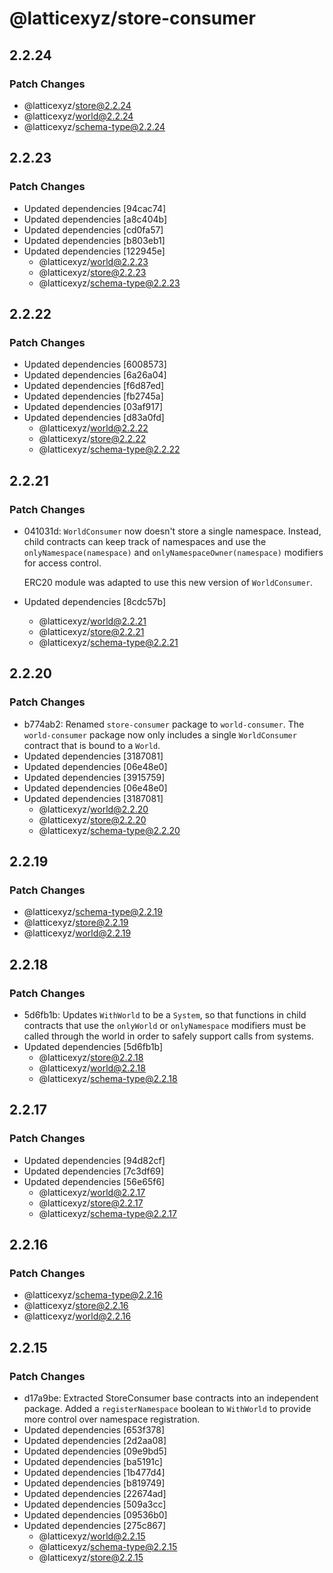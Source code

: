 # @latticexyz/store-consumer

## 2.2.24

### Patch Changes

- @latticexyz/store@2.2.24
- @latticexyz/world@2.2.24
- @latticexyz/schema-type@2.2.24

## 2.2.23

### Patch Changes

- Updated dependencies [94cac74]
- Updated dependencies [a8c404b]
- Updated dependencies [cd0fa57]
- Updated dependencies [b803eb1]
- Updated dependencies [122945e]
  - @latticexyz/world@2.2.23
  - @latticexyz/store@2.2.23
  - @latticexyz/schema-type@2.2.23

## 2.2.22

### Patch Changes

- Updated dependencies [6008573]
- Updated dependencies [6a26a04]
- Updated dependencies [f6d87ed]
- Updated dependencies [fb2745a]
- Updated dependencies [03af917]
- Updated dependencies [d83a0fd]
  - @latticexyz/world@2.2.22
  - @latticexyz/store@2.2.22
  - @latticexyz/schema-type@2.2.22

## 2.2.21

### Patch Changes

- 041031d: `WorldConsumer` now doesn't store a single namespace. Instead, child contracts can keep track of namespaces and use the `onlyNamespace(namespace)` and `onlyNamespaceOwner(namespace)` modifiers for access control.

  ERC20 module was adapted to use this new version of `WorldConsumer`.

- Updated dependencies [8cdc57b]
  - @latticexyz/world@2.2.21
  - @latticexyz/store@2.2.21
  - @latticexyz/schema-type@2.2.21

## 2.2.20

### Patch Changes

- b774ab2: Renamed `store-consumer` package to `world-consumer`. The `world-consumer` package now only includes a single `WorldConsumer` contract that is bound to a `World`.
- Updated dependencies [3187081]
- Updated dependencies [06e48e0]
- Updated dependencies [3915759]
- Updated dependencies [06e48e0]
- Updated dependencies [3187081]
  - @latticexyz/world@2.2.20
  - @latticexyz/store@2.2.20
  - @latticexyz/schema-type@2.2.20

## 2.2.19

### Patch Changes

- @latticexyz/schema-type@2.2.19
- @latticexyz/store@2.2.19
- @latticexyz/world@2.2.19

## 2.2.18

### Patch Changes

- 5d6fb1b: Updates `WithWorld` to be a `System`, so that functions in child contracts that use the `onlyWorld` or `onlyNamespace` modifiers must be called through the world in order to safely support calls from systems.
- Updated dependencies [5d6fb1b]
  - @latticexyz/store@2.2.18
  - @latticexyz/world@2.2.18
  - @latticexyz/schema-type@2.2.18

## 2.2.17

### Patch Changes

- Updated dependencies [94d82cf]
- Updated dependencies [7c3df69]
- Updated dependencies [56e65f6]
  - @latticexyz/world@2.2.17
  - @latticexyz/store@2.2.17
  - @latticexyz/schema-type@2.2.17

## 2.2.16

### Patch Changes

- @latticexyz/schema-type@2.2.16
- @latticexyz/store@2.2.16
- @latticexyz/world@2.2.16

## 2.2.15

### Patch Changes

- d17a9be: Extracted StoreConsumer base contracts into an independent package.
  Added a `registerNamespace` boolean to `WithWorld` to provide more control over namespace registration.
- Updated dependencies [653f378]
- Updated dependencies [2d2aa08]
- Updated dependencies [09e9bd5]
- Updated dependencies [ba5191c]
- Updated dependencies [1b477d4]
- Updated dependencies [b819749]
- Updated dependencies [22674ad]
- Updated dependencies [509a3cc]
- Updated dependencies [09536b0]
- Updated dependencies [275c867]
  - @latticexyz/world@2.2.15
  - @latticexyz/schema-type@2.2.15
  - @latticexyz/store@2.2.15

